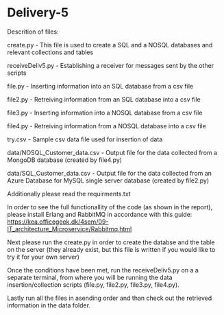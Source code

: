 # Delivery-5

Descrition of files:

create.py - This file is used to create a SQL and a NOSQL databases and relevant collections and tables

receiveDeliv5.py - Establishing a receiver for messages sent by the other scripts

file.py - Inserting information into an SQL database from a csv file

file2.py - Retreiving information from an SQL database into a csv file

file3.py - Inserting information into a NOSQL database from a csv file

file4.py - Retreiving information from a NOSQL database into a csv file

try.csv - Sample csv data file used for insertion of data

data/NOSQL_Customer_data.csv - Output file for the data collected from a MongoDB database (created by file4.py)

data/SQL_Customer_data.csv - Output file for the data collected from an Azure Database for MySQL single server database (created by file2.py)

Additionally please read the requirments.txt

In order to see the full functionallity of the code (as shown in the report), please install Erlang and RabbitMQ in accordance with this guide:
https://kea.officegeek.dk/4sem/09-IT_architecture_Microservice/Rabbitmq.html

Next please run the create.py in order to create the databse and the table on the server (they already exist, but this file is written if you would like to try it for your own server)

Once the conditions have been met, run the receiveDeliv5.py on a a separate terminal, from where you will be running the data insertion/collection scripts (file.py, file2.py, file3.py, file4.py).

Lastly run all the files in asending order and than check out the retrieved information in the data folder.

